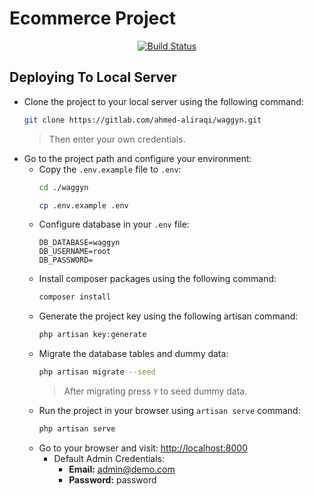 # Ecommerce Project

<p align="center">
<a href="https://gitlab.com/ahmed-aliraqi/waggyn/-/commits/master"><img src="https://gitlab.com/ahmed-aliraqi/waggyn/badges/master/pipeline.svg" alt="Build Status"></a>
</p>

## Deploying To Local Server
- Clone the project to your local server using the following command:
    ```bash
    git clone https://gitlab.com/ahmed-aliraqi/waggyn.git
    ```
  > Then enter your own credentials.
- Go to the project path and configure your environment:
    - Copy the `.env.example` file to `.env`:
        ```bash
        cd ./waggyn
    
        cp .env.example .env
        ```
    - Configure database in your `.env` file:
        ```dotenv
        DB_DATABASE=waggyn
        DB_USERNAME=root
        DB_PASSWORD=
        ```
    - Install composer packages using the following command:
        ```bash
        composer install
        ```
    - Generate the project key using the following artisan command:
        ```bash
        php artisan key:generate
        ```
    - Migrate the database tables and dummy data:
        ```bash
        php artisan migrate --seed
        ```
        > After migrating press `Y` to seed dummy data.
    - Run the project in your browser using `artisan serve` command:
        ```bash
        php artisan serve
        ```
    - Go to your browser and visit: [http://localhost:8000](http://localhost:8000)
        - Default Admin  Credentials:
            - **Email:** admin@demo.com
            - **Password:** password
